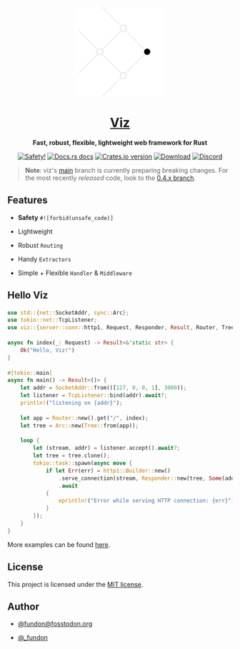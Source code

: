 <p align="center">
  <img src="https://raw.githubusercontent.com/viz-rs/viz-rs.github.io/gh-pages/logo.svg" height="200" />
</p>

<h1 align="center">
  <a href="https://docs.rs/viz">Viz</a>
</h1>

<div align="center">
  <p><strong>Fast, robust, flexible, lightweight web framework for Rust</strong></p>
</div>

<div align="center">
  <!-- Safety -->
  <a href="/">
    <img src="https://img.shields.io/badge/-safety!-success?style=flat-square"
      alt="Safety!" /></a>
  <!-- Docs.rs docs -->
  <a href="https://docs.rs/viz">
    <img src="https://img.shields.io/badge/docs-latest-blue.svg?style=flat-square"
      alt="Docs.rs docs" /></a>
  <!-- Crates version -->
  <a href="https://crates.io/crates/viz">
    <img src="https://img.shields.io/crates/v/viz.svg?style=flat-square"
    alt="Crates.io version" /></a>
  <!-- Downloads -->
  <a href="https://crates.io/crates/viz">
    <img src="https://img.shields.io/crates/d/viz.svg?style=flat-square"
      alt="Download" /></a>
  <!-- Discord -->
  <a href="https://discord.gg/cjX2KX">
     <img src="https://img.shields.io/discord/699908392105541722?logo=discord&style=flat-square"
     alt="Discord"></a>
</div>

> **Note**: viz's [main](https://github.com/viz-rs/viz) branch is
> currently preparing breaking changes. For the most recently *released* code,
> look to the [0.4.x branch](https://github.com/viz-rs/viz/tree/0.4.x).

## Features

- **Safety** `#![forbid(unsafe_code)]`

- Lightweight

- Robust `Routing`

- Handy `Extractors`

- Simple + Flexible `Handler` & `Middleware`

## Hello Viz

```rust
use std::{net::SocketAddr, sync::Arc};
use tokio::net::TcpListener;
use viz::{server::conn::http1, Request, Responder, Result, Router, Tree};

async fn index(_: Request) -> Result<&'static str> {
    Ok("Hello, Viz!")
}

#[tokio::main]
async fn main() -> Result<()> {
    let addr = SocketAddr::from(([127, 0, 0, 1], 3000));
    let listener = TcpListener::bind(addr).await?;
    println!("listening on {addr}");

    let app = Router::new().get("/", index);
    let tree = Arc::new(Tree::from(app));

    loop {
        let (stream, addr) = listener.accept().await?;
        let tree = tree.clone();
        tokio::task::spawn(async move {
            if let Err(err) = http1::Builder::new()
                .serve_connection(stream, Responder::new(tree, Some(addr)))
                .await
            {
                eprintln!("Error while serving HTTP connection: {err}");
            }
        });
    }
}
```

More examples can be found
[here](https://github.com/viz-rs/viz/tree/main/examples).

## License

This project is licensed under the [MIT license](LICENSE).

## Author

- [@fundon@fosstodon.org](https://fosstodon.org/@fundon)

- [@\_fundon](https://twitter.com/_fundon)
